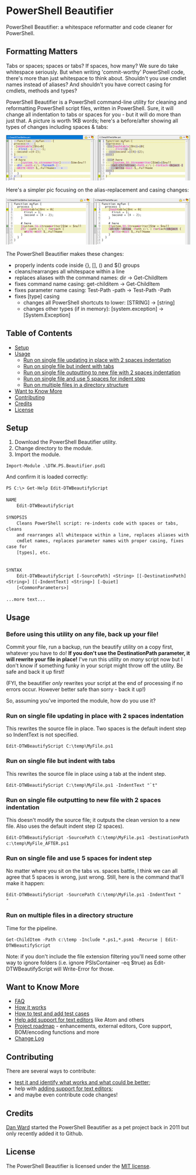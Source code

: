# PowerShell Beautifier

PowerShell Beautifier: a whitespace reformatter and code cleaner for PowerShell.

## Formatting Matters

Tabs or spaces; spaces or tabs?  If spaces, how many?  We sure do take whitespace seriously.  But when writing 'commit-worthy' PowerShell code, there's more than just whitespace to think about.  Shouldn't you use cmdlet names instead of aliases?  And shouldn't you have correct casing for cmdlets, methods and types?

PowerShell Beautifier is a PowerShell command-line utility for cleaning and reformatting PowerShell script files, written in PowerShell.  Sure, it will change all indentation to tabs or spaces for you - but it will do more than just that.  A picture is worth 1KB words; here's a before/after showing all types of changes including spaces & tabs:

![Before and after - casing](docs/Compare_Whitespace.png)

Here's a simpler pic focusing on the alias-replacement and casing changes:

![Before and after - whitespace](docs/Compare_CaseChanges.png)


The PowerShell Beautifier makes these changes:
* properly indents code inside {}, [], () and $() groups
* cleans/rearranges all whitespace within a line
* replaces aliases with the command names: dir → Get-ChildItem
* fixes command name casing: get-childitem → Get-ChildItem
* fixes parameter name casing: Test-Path -path → Test-Path -Path
* fixes [type] casing
	* changes all PowerShell shortcuts to lower: [STRING] → [string]
	* changes other types (if in memory): [system.exception] → [System.Exception]


## Table of Contents
* [Setup](#setup)
* [Usage](#usage)
	* [Run on single file updating in place with 2 spaces indentation](#run-on-single-file-updating-in-place-with-2-spaces-indentation)
	* [Run on single file but indent with tabs](#run-on-single-file-but-indent-with-tabs)
	* [Run on single file outputting to new file with 2 spaces indentation](#run-on-single-file-outputting-to-new-file-with-2-spaces-indentation)
	* [Run on single file and use 5 spaces for indent step](#run-on-single-file-and-use-5-spaces-for-indent-step)
	* [Run on multiple files in a directory structure](#run-on-multiple-files-in-a-directory-structure)
* [Want to Know More](#want-to-know-more)
* [Contributing](#contributing)
* [Credits](#credits)
* [License](#license)


## Setup
1. Download the PowerShell Beautifier utility.
2. Change directory to the module.
3. Import the module.
```
Import-Module .\DTW.PS.Beautifier.psd1
```

And confirm it is loaded correctly:
```
PS C:\> Get-Help Edit-DTWBeautifyScript

NAME
    Edit-DTWBeautifyScript

SYNOPSIS
    Cleans PowerShell script: re-indents code with spaces or tabs, cleans
    and rearranges all whitespace within a line, replaces aliases with
    cmdlet names, replaces parameter names with proper casing, fixes case for
    [types], etc.


SYNTAX
    Edit-DTWBeautifyScript [-SourcePath] <String> [[-DestinationPath] <String>] [[-IndentText] <String>] [-Quiet]
    [<CommonParameters>]

...more text...

```


## Usage

### Before using this utility on any file, back up your file!  
Commit your file, run a backup, run the beautify utility on a copy first, whatever you have to do!  **If you don't use the DestinationPath parameter, it will rewrite your file in place!** I've run this utility on *many* script now but I don't know if something funky in your script might throw off the utility.  Be safe and back it up first!

(FYI, the beautifier *only* rewrites your script at the end of processing if no errors occur.  However better safe than sorry - back it up!)


So, assuming you've imported the module, how do you use it?

### Run on single file updating in place with 2 spaces indentation
This rewrites the source file in place.  Two spaces is the default indent step so IndentText is not specified.
```
Edit-DTWBeautifyScript C:\temp\MyFile.ps1
```

### Run on single file but indent with tabs
This rewrites the source file in place using a tab at the indent step.
```
Edit-DTWBeautifyScript C:\temp\MyFile.ps1 -IndentText "`t"
```

### Run on single file outputting to new file with 2 spaces indentation
This doesn't modify the source file; it outputs the clean version to a new file.  Also uses the default indent step (2 spaces).
```
Edit-DTWBeautifyScript -SourcePath C:\temp\MyFile.ps1 -DestinationPath c:\temp\MyFile_AFTER.ps1
```

### Run on single file and use 5 spaces for indent step
No matter where you sit on the tabs vs. spaces battle, I think we can all agree that 5 spaces is wrong, just wrong.  Still, here is the command that'll make it happen:
```
Edit-DTWBeautifyScript -SourcePath C:\temp\MyFile.ps1 -IndentText "     "
```

### Run on multiple files in a directory structure
Time for the pipeline.
```
Get-ChildItem -Path c:\temp -Include *.ps1,*.psm1 -Recurse | Edit-DTWBeautifyScript
```

Note: if you don't include the file extension filtering you'll need some other way to ignore folders (i.e. ignore PSIsContainer -eq $true) as Edit-DTWBeautifyScript will Write-Error for those.


## Want to Know More
* [FAQ](FAQ.md)
* [How it works](HowItWorks.md)
* [How to test and add test cases](Testing.md)
* [Help add support for text editors](ExternalEditors.md) like Atom and others
* [Project roadmap](Roadmap.md) - enhancements, external editors, Core support, BOM/encoding functions and more
* [Change Log](docs/ChangeLog.md)


## Contributing
There are several ways to contribute: 
* [test it and identify what works and what could be better](Testing.md);
* help with [adding support for text editors](ExternalEditors.md);
* and maybe even contribute code changes!


## Credits
[Dan Ward](http://dtwconsulting.com/) started the PowerShell Beautifier as a pet project back in 2011 but only recently added it to Github.


## License
The PowerShell Beautifier is licensed under the [MIT license](LICENSE).
